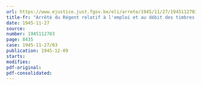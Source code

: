 ```yaml
---
url: https://www.ejustice.just.fgov.be/eli/arrete/1945/11/27/1945112703/justel
title-fr: "Arrêté du Régent relatif à l'emploi et au débit des timbres de dimension"
date: 1945-11-27
source:
number: 1945112703
page: 8435
case: 1945-11-27/03
publication: 1945-12-09
starts:
modifies:
pdf-original:
pdf-consolidated:
---
```



